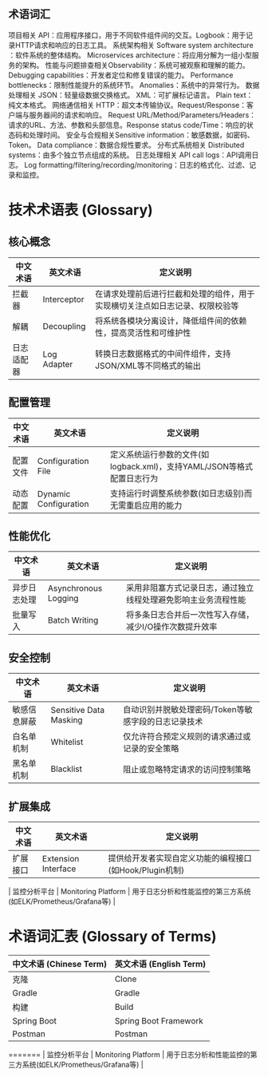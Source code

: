 <!-- by 尤淇 -->
## 术语词汇
项目相关
​​API​​：应用程序接口，用于不同软件组件间的交互。
​​Logbook​​：用于记录HTTP请求和响应的日志工具。
系统架构相关
​​Software system architecture​​：软件系统的整体结构。
​​Microservices architecture​​：将应用分解为一组小型服务的架构。
性能与问题排查相关
​​Observability​​：系统可被观察和理解的能力。
​​Debugging capabilities​​：开发者定位和修复错误的能力。
​​Performance bottlenecks​​：限制性能提升的系统环节。
​​Anomalies​​：系统中的异常行为。
数据处理相关
​​JSON​​：轻量级数据交换格式。
​​XML​​：可扩展标记语言。
​​Plain text​​：纯文本格式。
网络通信相关
​​HTTP​​：超文本传输协议。
​​Request/Response​​：客户端与服务器间的请求和响应。
​​Request URL/Method/Parameters/Headers​​：请求的URL、方法、参数和头部信息。
​​Response status code/Time​​：响应的状态码和处理时间。
安全与合规相关
​​Sensitive information​​：敏感数据，如密码、Token。
​​Data compliance​​：数据合规性要求。
分布式系统相关
​​Distributed systems​​：由多个独立节点组成的系统。
日志处理相关
​​API call logs​​：API调用日志。
​​Log formatting/filtering/recording/monitoring​​：日志的格式化、过滤、记录和监控。

<!-- by 朱淼佳 -->

# 技术术语表 (Glossary)

## 核心概念
| 中文术语         | 英文术语                     | 定义说明                                                                 |
|------------------|-----------------------------|--------------------------------------------------------------------------|
| 拦截器           | Interceptor                 | 在请求处理前后进行拦截和处理的组件，用于实现横切关注点如日志记录、权限校验等    |
| 解耦             | Decoupling                  | 将系统各模块分离设计，降低组件间的依赖性，提高灵活性和可维护性                   |
| 日志适配器       | Log Adapter                 | 转换日志数据格式的中间件组件，支持JSON/XML等不同格式的输出                        |

## 配置管理
| 中文术语         | 英文术语                     | 定义说明                                                                 |
|------------------|-----------------------------|--------------------------------------------------------------------------|
| 配置文件         | Configuration File          | 定义系统运行参数的文件(如logback.xml)，支持YAML/JSON等格式配置日志行为           |
| 动态配置         | Dynamic Configuration       | 支持运行时调整系统参数(如日志级别)而无需重启应用的能力                            |

## 性能优化
| 中文术语         | 英文术语                     | 定义说明                                                                 |
|------------------|-----------------------------|--------------------------------------------------------------------------|
| 异步日志处理     | Asynchronous Logging        | 采用非阻塞方式记录日志，通过独立线程处理避免影响主业务流程性能                      |
| 批量写入         | Batch Writing              | 将多条日志合并后一次性写入存储，减少I/O操作次数提升效率                           |

## 安全控制
| 中文术语         | 英文术语                     | 定义说明                                                                 |
|------------------|-----------------------------|--------------------------------------------------------------------------|
| 敏感信息屏蔽     | Sensitive Data Masking      | 自动识别并脱敏处理密码/Token等敏感字段的日志记录技术                            |
| 白名单机制       | Whitelist                  | 仅允许符合预定义规则的请求通过或记录的安全策略                                 |
| 黑名单机制       | Blacklist                  | 阻止或忽略特定请求的访问控制策略                                            |

## 扩展集成
| 中文术语         | 英文术语                     | 定义说明                                                                 |
|------------------|-----------------------------|--------------------------------------------------------------------------|
| 扩展接口         | Extension Interface         | 提供给开发者实现自定义功能的编程接口(如Hook/Plugin机制)                       |

| 监控分析平台     | Monitoring Platform         | 用于日志分析和性能监控的第三方系统(如ELK/Prometheus/Grafana等)                |


<!-- by 唐文广 -->
# 术语词汇表 (Glossary of Terms)

| 中文术语 (Chinese Term) | 英文术语 (English Term) |
|--------------------------|--------------------------|
| 克隆                     | Clone                   |
| Gradle                  | Gradle                   |
| 构建                     | Build                   |
| Spring Boot             | Spring Boot Framework    |
| Postman                 | Postman                  |
=======
| 监控分析平台     | Monitoring Platform         | 用于日志分析和性能监控的第三方系统(如ELK/Prometheus/Grafana等)                |

